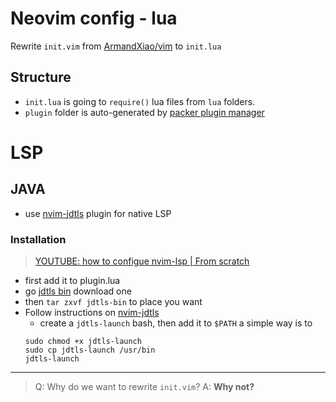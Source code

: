 # Neovim config - lua

Rewrite `init.vim` from [ArmandXiao/vim](https://github.com/ArmandXiao/vim) to `init.lua`

## Structure
- `init.lua` is going to `require()` lua files from `lua` folders.
- `plugin` folder is auto-generated by [packer plugin manager](https://github.com/wbthomason/packer.nvim)


# LSP
## JAVA
- use [nvim-jdtls](https://github.com/mfussenegger/nvim-jdtls) plugin for native LSP

### Installation
> [YOUTUBE: how to configue nvim-lsp | From scratch](https://www.youtube.com/watch?v=E-MvQC04Cbo&t=552s)

- first add it to plugin.lua
- go [jdtls bin](https://ftp.fau.de/eclipse/jdtls/snapshots/) download one
- then `tar zxvf jdtls-bin` to place you want
- Follow instructions on [nvim-jdtls](https://github.com/mfussenegger/nvim-jdtls)
  - create a `jdtls-launch` bash, then add it to `$PATH` a simple way is to
  ```
  sudo chmod +x jdtls-launch
  sudo cp jdtls-launch /usr/bin
  jdtls-launch
  ```


---

> Q: Why do we want to rewrite `init.vim`?
> A: **Why not?**
